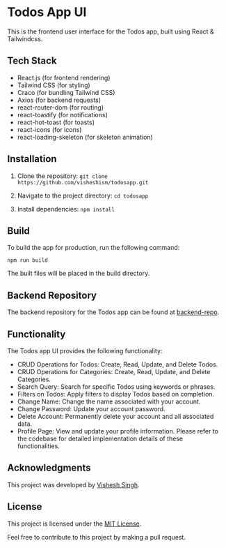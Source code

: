 # Todos App UI
This is the frontend user interface for the Todos app, built using React & Tailwindcss.

## Tech Stack
- React.js (for frontend rendering)
- Tailwind CSS (for styling)
- Craco (for bundling Tailwind CSS)
- Axios (for backend requests)
- react-router-dom (for routing)
- react-toastify (for notifications)
- react-hot-toast (for toasts)
- react-icons (for icons)
- react-loading-skeleton (for skeleton animation)

## Installation
1. Clone the repository:
`git clone https://github.com/visheshism/todosapp.git`

2. Navigate to the project directory:
`cd todosapp`

3. Install dependencies:
`npm install`

## Build
To build the app for production, run the following command:

`npm run build` 

The built files will be placed in the build directory.

## Backend Repository
The backend repository for the Todos app can be found at [backend-repo](https://github.com/visheshism/todoapp_backend).

## Functionality
The Todos app UI provides the following functionality:

- CRUD Operations for Todos: Create, Read, Update, and Delete Todos.
- CRUD Operations for Categories: Create, Read, Update, and Delete Categories.
- Search Query: Search for specific Todos using keywords or phrases.
- Filters on Todos: Apply filters to display Todos based on completion.
- Change Name: Change the name associated with your account.
- Change Password: Update your account password.
- Delete Account: Permanently delete your account and all associated data.
- Profile Page: View and update your profile information.
Please refer to the codebase for detailed implementation details of these functionalities.

## Acknowledgments
This project was developed by [Vishesh Singh](https://github.com/visheshism).

## License
This project is licensed under the [MIT License](LICENSE).

Feel free to contribute to this project by making a pull request.
